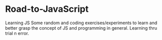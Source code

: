 # Road-to-JavaScript
Learning JS
Some random and coding exercises/experiments to learn and better grasp the concept of JS and programming in general.
Learning thru trial n error.
